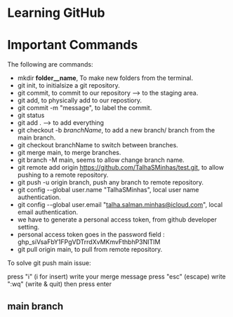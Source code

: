 # Learning GitHub

# Important Commands

The following are commands:

- mkdir __folder__name__, To make new folders from the terminal.
- git init, to initialsize a git repository.
- git commit, to commit to our repository --> to the staging area.
- git add, to physically add to our repostiory.
- git commit -m "message", to label the commit.
- git status
- git add . --> to add everything
- git checkout -b _branchName_, to add a new branch/ branch from the main branch.
- git checkout branchName to switch between branches.
- git merge main, to merge branches.
- git branch -M main, seems to allow change branch name.
- git remote add origin https://github.com/TalhaSMinhas/test.git, to allow pushing to a remote repository.
- git push -u origin branch, push any branch to remote repository.
- git config --global user.name "TalhaSMinhas", local user name authentication.
- git config --global user.email "talha.salman.minhas@icloud.com", local email authentication.
- we have to generate a personal access token, from github developer setting.
- personal access token goes in the password field : 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
- git pull origin main, to pull from remote repository.

To solve git push main issue:

press "i" (i for insert)
write your merge message
press "esc" (escape)
write ":wq" (write & quit)
then press enter

## main branch
